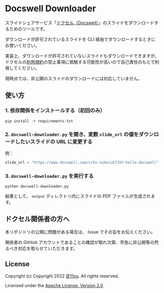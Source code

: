 # Docswell Downloader

スライドシェアサービス「[ドクセル（Docswell）](https://www.docswell.com/)」のスライドをダウンロードするためのツールです。

ダウンロードが許可されているスライドを CLI 経由でダウンロードするときにお使いください。

実装上、ダウンロードが許可されていないスライドもダウンロードできますが、ドクセルの[利用規約](https://www.docswell.com/note/terms)の禁止事項に抵触する可能性が高いので自己責任のもとで利用してください。

現時点では、非公開のスライドのダウンロードには対応していません。

## 使い方

### 1. 依存関係をインストールする（初回のみ）

```shell
pip install -r requirements.txt
```

### 2. `docswell-downloader.py` を開き、変数 `slide_url` の値をダウンロードしたいスライドの URL に変更する

例：

```python
slide_url = "https://www.docswell.com/s/ku-suke/LK7J5V-hello-docswell"
```

### 3. `docswell-downloader.py` を実行する

```shell
python docswell-downloader.py
```

結果として、 `output` ディレクトリ内にスライドの PDF ファイルが生成されます。

## ドクセル関係者の方へ

本リポジトリの公開に問題がある場合は、 Issue でその旨をお伝えください。

関係者の GitHub アカウントであることの確認が取れ次第、早急に非公開等の然るべき対応を取らせていただきます。

## License

Copyright (c) Copyright 2022 [@11nu](https://github.com/11nu). All rights reserved.

Licensed under the [Apache License, Version 2.0](LICENSE.txt).
